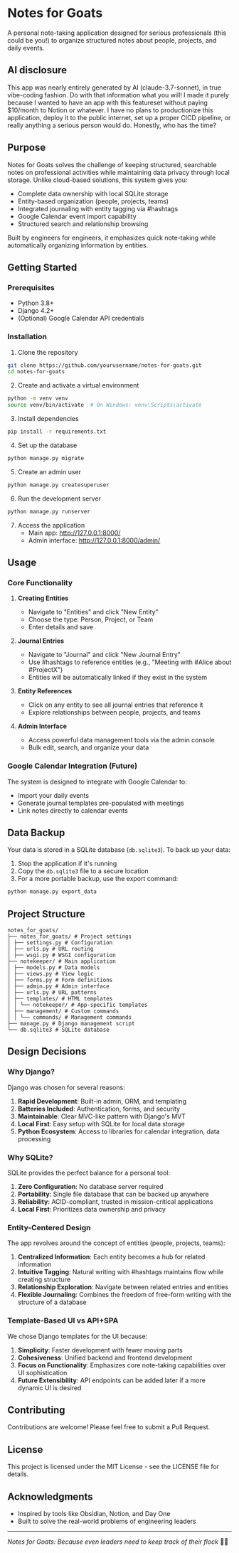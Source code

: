# Notes for Goats

A personal note-taking application designed for serious professionals (this could be you!) to organize structured notes about people, projects, and daily events.

## AI disclosure

This app was nearly entirely generated by AI (claude-3.7-sonnet), in true vibe-coding fashion. Do with that information what you will! I made it purely because I wanted to have an app with this featureset without paying $10/month to Notion or whatever. I have no plans to productionize this application, deploy it to the public internet, set up a proper CICD pipeline, or really anything a serious person would do. Honestly, who has the time?

## Purpose

Notes for Goats solves the challenge of keeping structured, searchable notes on professional activities while maintaining data privacy through local storage. Unlike cloud-based solutions, this system gives you:

- Complete data ownership with local SQLite storage
- Entity-based organization (people, projects, teams)
- Integrated journaling with entity tagging via #hashtags
- Google Calendar event import capability
- Structured search and relationship browsing

Built by engineers for engineers, it emphasizes quick note-taking while automatically organizing information by entities.

## Getting Started

### Prerequisites

- Python 3.8+ 
- Django 4.2+
- (Optional) Google Calendar API credentials

### Installation

1. Clone the repository
```bash
git clone https://github.com/yourusername/notes-for-goats.git
cd notes-for-goats
```

2. Create and activate a virtual environment
```bash
python -m venv venv
source venv/bin/activate  # On Windows: venv\Scripts\activate
```

3. Install dependencies
```bash
pip install -r requirements.txt
```

4. Set up the database
```bash
python manage.py migrate
```

5. Create an admin user
```bash
python manage.py createsuperuser
```

6. Run the development server
```bash
python manage.py runserver
```

7. Access the application
   - Main app: http://127.0.0.1:8000/
   - Admin interface: http://127.0.0.1:8000/admin/

## Usage

### Core Functionality

1. **Creating Entities**
   - Navigate to "Entities" and click "New Entity"
   - Choose the type: Person, Project, or Team
   - Enter details and save

2. **Journal Entries**
   - Navigate to "Journal" and click "New Journal Entry"
   - Use #hashtags to reference entities (e.g., "Meeting with #Alice about #ProjectX")
   - Entities will be automatically linked if they exist in the system

3. **Entity References**
   - Click on any entity to see all journal entries that reference it
   - Explore relationships between people, projects, and teams

4. **Admin Interface**
   - Access powerful data management tools via the admin console
   - Bulk edit, search, and organize your data

### Google Calendar Integration (Future)

The system is designed to integrate with Google Calendar to:
- Import your daily events
- Generate journal templates pre-populated with meetings
- Link notes directly to calendar events

## Data Backup

Your data is stored in a SQLite database (`db.sqlite3`). To back up your data:

1. Stop the application if it's running
2. Copy the `db.sqlite3` file to a secure location
3. For a more portable backup, use the export command:
```bash
python manage.py export_data
```

## Project Structure

```
notes_for_goats/
├── notes_for_goats/ # Project settings
│ ├── settings.py # Configuration
│ ├── urls.py # URL routing
│ ├── wsgi.py # WSGI configuration
├── notekeeper/ # Main application
│ ├── models.py # Data models
│ ├── views.py # View logic
│ ├── forms.py # Form definitions
│ ├── admin.py # Admin interface
│ ├── urls.py # URL patterns
│ ├── templates/ # HTML templates
│ │ └── notekeeper/ # App-specific templates
│ ├── management/ # Custom commands
│ │ └── commands/ # Management commands
├── manage.py # Django management script
└── db.sqlite3 # SQLite database
```

## Design Decisions

### Why Django?

Django was chosen for several reasons:
1. **Rapid Development**: Built-in admin, ORM, and templating
2. **Batteries Included**: Authentication, forms, and security
3. **Maintainable**: Clear MVC-like pattern with Django's MVT
4. **Local First**: Easy setup with SQLite for local data storage
5. **Python Ecosystem**: Access to libraries for calendar integration, data processing

### Why SQLite?

SQLite provides the perfect balance for a personal tool:
1. **Zero Configuration**: No database server required
2. **Portability**: Single file database that can be backed up anywhere
3. **Reliability**: ACID-compliant, trusted in mission-critical applications
4. **Local First**: Prioritizes data ownership and privacy

### Entity-Centered Design

The app revolves around the concept of entities (people, projects, teams):
1. **Centralized Information**: Each entity becomes a hub for related information
2. **Intuitive Tagging**: Natural writing with #hashtags maintains flow while creating structure
3. **Relationship Exploration**: Navigate between related entries and entities
4. **Flexible Journaling**: Combines the freedom of free-form writing with the structure of a database

### Template-Based UI vs API+SPA

We chose Django templates for the UI because:
1. **Simplicity**: Faster development with fewer moving parts
2. **Cohesiveness**: Unified backend and frontend development
3. **Focus on Functionality**: Emphasizes core note-taking capabilities over UI sophistication
4. **Future Extensibility**: API endpoints can be added later if a more dynamic UI is desired

## Contributing

Contributions are welcome! Please feel free to submit a Pull Request.

## License

This project is licensed under the MIT License - see the LICENSE file for details.

## Acknowledgments

- Inspired by tools like Obsidian, Notion, and Day One
- Built to solve the real-world problems of engineering leaders

---

*Notes for Goats: Because even leaders need to keep track of their flock* 🐐📝